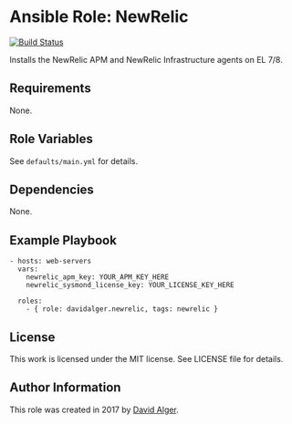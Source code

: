 # Ansible Role: NewRelic

[![Build Status](https://travis-ci.com/davidalger/ansible-role-newrelic.svg?branch=master)](https://travis-ci.com/davidalger/ansible-role-newrelic)

Installs the NewRelic APM and NewRelic Infrastructure agents on EL 7/8.

## Requirements

None.

## Role Variables

See `defaults/main.yml` for details.

## Dependencies

None.

## Example Playbook

    - hosts: web-servers
      vars:
        newrelic_apm_key: YOUR_APM_KEY_HERE
        newrelic_sysmond_license_key: YOUR_LICENSE_KEY_HERE

      roles:
        - { role: davidalger.newrelic, tags: newrelic }

## License

This work is licensed under the MIT license. See LICENSE file for details.

## Author Information

This role was created in 2017 by [David Alger](http://davidalger.com/).
